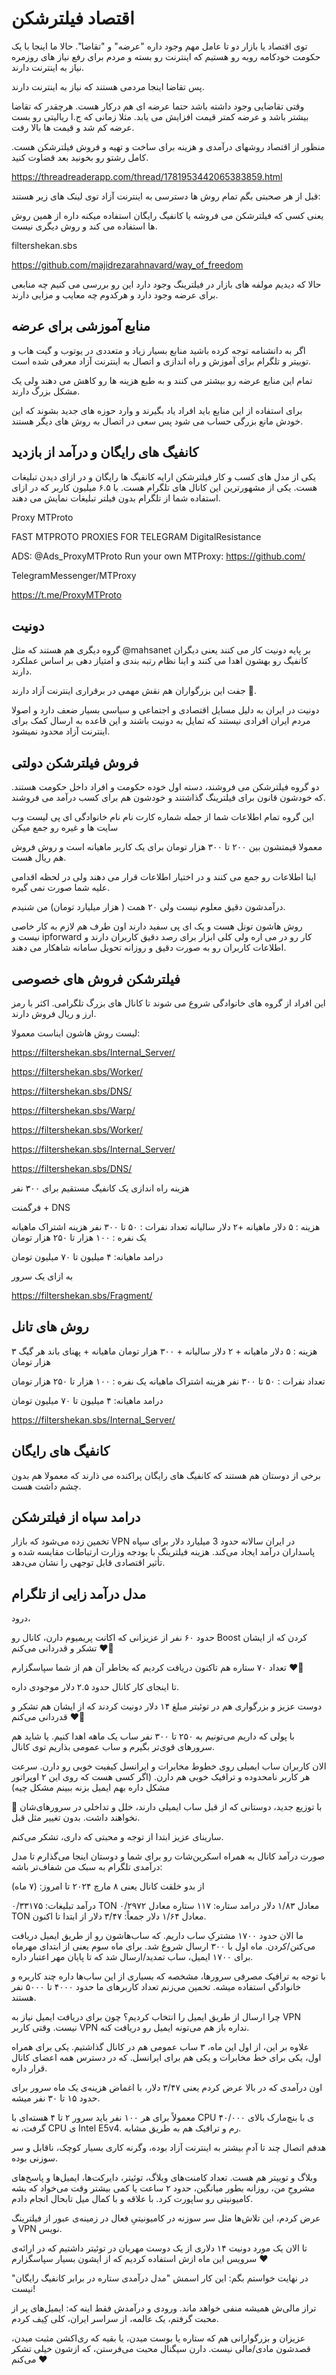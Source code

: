 # اقتصاد فیلترشکن


توی اقتصاد یا بازار دو تا عامل مهم وجود داره "عرضه" و "تقاضا".
حالا ما اینجا با یک حکومت خودکامه روبه رو هستیم که اینترنت رو بسته و مردم برای رفع نیاز های روزمره نیاز به اینترنت دارند.

پس تقاضا اینجا مردمی هستند که نیاز به اینترنت دارند.


وقتی تقاضایی وجود داشته باشد حتما عرضه ای هم درکار هست. هرچقدر که تقاضا بیشتر باشد و عرضه کمتر قیمت افزایش می یابد. مثلا زمانی که ج.ا ریالیتی رو بست عرضه کم شد و قیمت ها بالا رفت.


منظور از اقتصاد روشهای درآمدی و هزینه برای ساخت و تهیه و فروش فیلترشکن هست. کامل رشتو رو بخونید بعد قضاوت کنید.

https://threadreaderapp.com/thread/1781953442065383859.html


قبل از هر صحبتی بگم تمام روش ها دسترسی به اینترنت آزاد توی لینک های زیر هستند:


یعنی کسی که فیلترشکن می فروشه یا کانفیگ رایگان استفاده میکنه داره از همین روش ها استفاده می کند و روش دیگری نیست.

filtershekan.sbs

https://github.com/majidrezarahnavard/way_of_freedom

  حالا که دیدیم مولفه های بازار در فیلترینگ وجود دارد این رو بررسی می کنیم چه منابعی برای عرضه وجود دارد و هرکدوم چه معایب و مزایی دارند. 
## منابع آموزشی برای عرضه

اگر به دانشنامه توجه کرده باشید منابع بسیار زیاد و متعددی در یوتوب و گیت هاب و توییتر و تلگرام برای آموزش و راه اندازی و اتصال به اینترنت آزاد معرفی شده است.

تمام این منابع عرضه رو بیشتر می کنند و به طبع هزینه ها رو کاهش می دهند ولی یک مشکل بزرگ دارند. 

برای استفاده از این منابع باید افراد یاد بگیرند و وارد حوزه های جدید بشوند که این خودش مانع بزرگی حساب می شود پس سعی در اتصال به روش های دیگر هستند. 

## کانفیگ های رایگان و درآمد از بازدید

یکی از مدل های کسب و کار  فیلترشکن ارایه کانفیگ ها رایگان و در ازای دیدن تبلیغات هست. یکی از مشهورترین این کانال های تلگرام هست. با ۶.۵ میلیون کاربر که در ازای استفاده شما از تلگرام بدون فیلتر تبلیغات نمایش می دهند.


Proxy MTProto

FAST MTPROTO PROXIES FOR TELEGRAM  DigitalResistance 

ADS: @Ads_ProxyMTProto Run your own MTProxy: https://github.com/

TelegramMessenger/MTProxy

https://t.me/ProxyMTProto

## دونیت

گروه دیگری هم هستند که مثل  @mahsanet بر پایه دونیت کار می کنند یعنی دیگران کانفیگ رو بهشون اهدا می کنند و اینا نظام رتبه بندی و امتیاز دهی بر اساس عملکرد دارند.

جفت این بزرگواران هم نقش مهمی در برقراری اینترنت آزاد دارند 🙏. 

دونیت در ایران به دلیل مسایل اقتصادی و اجتماعی و سیاسی بسیار ضعف دارد و اصولا مردم ایران افرادی نیستند که تمایل به دونیت باشند و این قاعده به ارسال کمک برای اینترنت آزاد محدود نمیشود. 
## فروش فیلترشکن دولتی

دو گروه فیلترشکن می فروشند، دسته اول خوده حکومت و افراد داخل حکومت هستند. که خودشون قانون برای فیلترینگ گذاشتند و خودشون هم برای کسب درآمد می فروشند.

این گروه تمام اطلاعات شما از جمله شماره کارت نام نام خانوادگی ای پی لیست وب سایت ها و غیره رو جمع میکن 


معمولا قیمتشون بین ۲۰۰ تا ۳۰۰ هزار تومان برای یک کاربر ماهیانه است و روش فروش هم ریال هست.

اینا اطلاعات رو جمع می کنند و در اختیار اطلاعات قرار می دهند ولی در لحظه اقدامی علیه شما صورت نمی گیره.

درآمدشون دقیق معلوم نیست ولی ۲۰ همت ( هزار میلیارد تومان) من شنیدم. 

روش هاشون تونل هست و یک ای پی سفید دارند اون طرف هم لازم به کار خاصی نیست و ipforward کار رو در می اره ولی کلی ابزار برای رصد دقیق کاربران دارند و اطلاعات کاربران رو به صورت دقیق و روزانه تحویل سامانه شاهکار می دهند. 
## فیلترشکن فروش های خصوصی

این افراد از گروه های خانوادگی شروع می شوند تا کانال های بزرگ تلگرامی. اکثر با رمز ارز و ریال فروش دارند.

لیست روش هاشون ایناست معمولا:


https://filtershekan.sbs/Internal_Server/

https://filtershekan.sbs/Worker/

https://filtershekan.sbs/DNS/

https://filtershekan.sbs/Warp/

https://filtershekan.sbs/Worker/

https://filtershekan.sbs/Internal_Server/

https://filtershekan.sbs/DNS/


هزینه راه اندازی یک کانفیگ مستقیم برای ۳۰۰ نفر

فرگمنت + DNS


هزینه : ۵ دلار ماهیانه +‌۲ دلار سالیانه
تعداد نفرات : ۵۰ تا ۳۰۰ نفر
هزینه اشتراک ماهیانه یک نفره : ۱۰۰ هزار تا ۲۵۰ هزار تومان

درامد ماهیانه: ۴ میلیون تا ۷۰ میلیون تومان

به ازای یک سرور

https://filtershekan.sbs/Fragment/

## روش های تانل


هزینه : ۵ دلار ماهیانه + ۲ دلار سالیانه +‌ ۳۰۰ هزار تومان ماهیانه + پهنای باند هر گیگ ۳ هزار تومان

تعداد نفرات : ۵۰ تا ۳۰۰ نفر
هزینه اشتراک ماهیانه یک نفره : ۱۰۰ هزار تا ۲۵۰ هزار تومان

درامد ماهیانه: ۴ میلیون تا ۷۰ میلیون تومان

https://filtershekan.sbs/Internal_Server/
## کانفیگ های رایگان

برخی از دوستان هم هستند که کانفیگ های رایگان پراکنده می ذارند که معمولا هم بدون چشم داشت هست. 

## درامد سپاه از فیلترشکن

تخمین زده می‌شود که بازار VPN در ایران سالانه حدود 3 میلیارد دلار برای سپاه پاسداران درآمد ایجاد می‌کند.
هزینه فیلترینگ با بودجه وزارت ارتباطات مقایسه شده و تأثیر اقتصادی قابل توجهی را نشان می‌دهد.



## مدل درآمد زایی از تلگرام


درود،

حدود ۶۰ نفر از عزیزانی که اکانت پریمیوم دارن، کانال رو Boost کردن که از ایشان تشکر و قدردانی می‌کنم ❤️🌹

تعداد ۷۰ ستاره هم تاکنون دریافت کردیم که بخاطر آن هم از شما سپاسگزارم ❤️🌹

تا اینجای کار کانال حدود ۲.۵ دلار موجودی داره.

دوست عزیز و بزرگواری هم در توئیتر مبلغ ۱۴ دلار دونیت کردند که از ایشان هم تشکر و قدردانی می‌کنم ❤️🌹

با پولی که داریم می‌تونیم به ۲۵۰ تا ۳۰۰ نفر ساب یک ماهه اهدا کنیم.
یا شاید هم سرورهای قوی‌تر بگیرم و ساب عمومی بذاریم توی کانال.

الان کاربران ساب ایمیلی روی خطوط مخابرات و ایرانسل کیفیت خوبی رو دارن. سرعت هر کاربر نامحدوده و ترافیک خوبی هم دارن.
(اگر کسی هست که روی این ۲ اوپراتور مشکل داره بهم ایمیل بزنه ببینم مشکل چیه)

📌 با توزیع جدید، دوستانی که از قبل ساب ایمیلی دارند، خلل و تداخلی در سرورهای‌شان نخواهند داشت. بدون تغییر مثل قبل.



سارینای عزیز
ابتدا از توجه و محبتی که داری، تشکر می‌کنم.

صورت درآمد کانال به همراه اسکرین‌شات رو برای شما و دوستان اینجا می‌گذارم تا مدل درآمدی تلگرام به سبک من شفاف‌تر باشه:

از بدو خلقت کانال یعنی ۸ مارچ ۲۰۲۴ تا امروز: (۷ ماه)

درآمد تبلیغات: ۰/۳۳۱۷۵ TON معادل ۱/۸۳ دلار
درامد ستاره: ۱۱۷ ستاره معادل ۰/۲۹۷۲ TON معادل ۱/۶۴ دلار
جمعاً: ۳/۴۷ دلار از ابتدا تا اکنون.

ما الان حدود ۱۷۰۰ مشترکِ ساب داریم. که ساب‌هاشون رو از طریق ایمیل دریافت می‌کنن/کردن.
ماه اول با ۳۰۰ ارسال شروع شد. برای ماه سوم یعنی از ابتدای مهرماه برای ۱۷۰۰ ایمیل، ساب تمدید/ارسال شد که تا پایان مهر اعتبار داره.

با توجه به ترافیک مصرفی سرورها، مشخصه که بسیاری از این ساب‌ها داره چند کاربره و خانوادگی استفاده میشه. تخمین می‌زنم تعداد کاربرهای ما حدود ۴۰۰۰ تا ۵۰۰۰ نفر هستند.

چرا ارسال از طریق ایمیل را انتخاب کردیم؟
چون برای دریافت ایمیل نیاز به VPN نیست. وقتی کاربر VPN نداره باز هم می‌تونه ایمیل رو دریافت کنه.

علاوه بر این، از اول این ماه، ۳ ساب عمومی هم در کانال گذاشتیم. یکی برای همراه اول، یکی برای خط مخابرات و یکی هم برای ایرانسل. که در دسترس همه اعضای کانال قرار داره.

اون درآمدی که در بالا عرض کردم یعنی ۳/۴۷ دلار، با اغماض هزینه‌ی یک ماه سرور برای حدود ۱۵ تا ۳۰ نفر میشه.

معمولاً برای هر ۱۰۰ نفر باید سرور ۲ تا ۴ هسته‌ای با CPU ی با بنچ‌مارک بالای ۴۰/۰۰۰ گرفت، نه CPU ی Intel E5v4. رم و ترافیک هم به طریق مشابه.

هدفم اتصال چند تا آدمِ بیشتر به اینترنت آزاد بوده، وگرنه کاری بسیار کوچک، ناقابل و سر سوزنی بوده.

وبلاگ و توییتر هم هست. تعداد کامنت‌های وبلاگ، توئیتر، دایرکت‌ها، ایمیل‌ها و پاسخ‌های مشروحِ من، روزانه بطور میانگین، حدود ۲ ساعت یا کمی بیشتر وقت می‌خواد که بشه کامیونیتی رو ساپورت کرد. با علاقه و با کمال میل تابحال انجام دادم.

عرض کردم، این تلاش‌ها مثل سر سوزنه در کامیونیتیِ فعال در زمینه‌ی عبور از فیلترینگ و VPN نویس.

تا الان یک مورد دونیت ۱۴ دلاری از یک دوست مهربان در توئیتر داشتیم که در ارائه‌ی سرویس این ماه ازش استفاده کردیم که از ایشون بسیار سپاسگزارم ❤

در نهایت خواستم بگم:
این کار اسمش "مدل درآمدی ستاره در برابر کانفیگ رایگان" نیست!

تراز مالی‌ش همیشه منفی خواهد ماند.
ورودی و درآمدش فقط اینه که:
ایمیل‌های پر از محبت گرفتم، یک عالمه، از سراسر ایران، کلی کِیف‌ کردم.

عزیزان و بزرگوارانی هم که ستاره یا بوست میدن، یا بقیه که ری‌اکشن مثبت میدن، قصدشون مادی/مالی نیست. دارن سیگنال محبت می‌فرستن، که ازشون خیلی تشکر می‌کنم ❤
